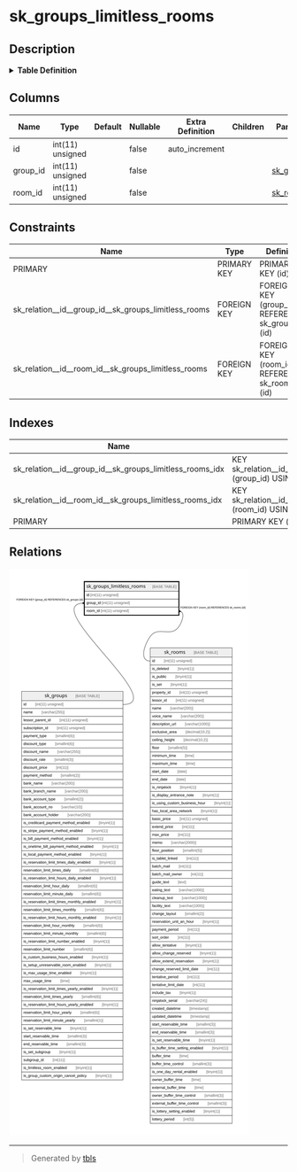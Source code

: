 # sk_groups_limitless_rooms

## Description

<details>
<summary><strong>Table Definition</strong></summary>

```sql
CREATE TABLE `sk_groups_limitless_rooms` (
  `id` int(11) unsigned NOT NULL AUTO_INCREMENT,
  `group_id` int(11) unsigned NOT NULL,
  `room_id` int(11) unsigned NOT NULL,
  PRIMARY KEY (`id`),
  KEY `sk_relation__id__room_id__sk_groups_limitless_rooms_idx` (`room_id`),
  KEY `sk_relation__id__group_id__sk_groups_limitless_rooms_idx` (`group_id`),
  CONSTRAINT `sk_relation__id__group_id__sk_groups_limitless_rooms` FOREIGN KEY (`group_id`) REFERENCES `sk_groups` (`id`) ON DELETE CASCADE ON UPDATE CASCADE,
  CONSTRAINT `sk_relation__id__room_id__sk_groups_limitless_rooms` FOREIGN KEY (`room_id`) REFERENCES `sk_rooms` (`id`) ON DELETE CASCADE ON UPDATE CASCADE
) ENGINE=InnoDB DEFAULT CHARSET=utf8mb4 COLLATE=utf8mb4_unicode_ci
```

</details>

## Columns

| Name | Type | Default | Nullable | Extra Definition | Children | Parents | Comment |
| ---- | ---- | ------- | -------- | ---------------- | -------- | ------- | ------- |
| id | int(11) unsigned |  | false | auto_increment |  |  |  |
| group_id | int(11) unsigned |  | false |  |  | [sk_groups](sk_groups.md) |  |
| room_id | int(11) unsigned |  | false |  |  | [sk_rooms](sk_rooms.md) |  |

## Constraints

| Name | Type | Definition |
| ---- | ---- | ---------- |
| PRIMARY | PRIMARY KEY | PRIMARY KEY (id) |
| sk_relation__id__group_id__sk_groups_limitless_rooms | FOREIGN KEY | FOREIGN KEY (group_id) REFERENCES sk_groups (id) |
| sk_relation__id__room_id__sk_groups_limitless_rooms | FOREIGN KEY | FOREIGN KEY (room_id) REFERENCES sk_rooms (id) |

## Indexes

| Name | Definition |
| ---- | ---------- |
| sk_relation__id__group_id__sk_groups_limitless_rooms_idx | KEY sk_relation__id__group_id__sk_groups_limitless_rooms_idx (group_id) USING BTREE |
| sk_relation__id__room_id__sk_groups_limitless_rooms_idx | KEY sk_relation__id__room_id__sk_groups_limitless_rooms_idx (room_id) USING BTREE |
| PRIMARY | PRIMARY KEY (id) USING BTREE |

## Relations

![er](sk_groups_limitless_rooms.svg)

---

> Generated by [tbls](https://github.com/k1LoW/tbls)
